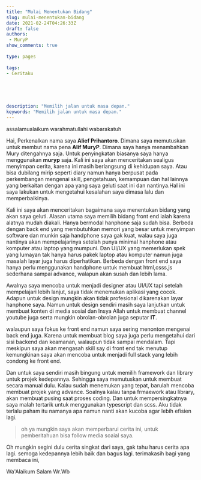 ```yaml
---
title: "Mulai Menentukan Bidang"
slug: mulai-menentukan-bidang
date: 2021-02-24T04:26:33Z
draft: false 
authors:
 - MuryP
show_comments: true 
 
type: pages 
 
tags: 
- Ceritaku


 
 
 
description: "Memilih jalan untuk masa depan." 
keywords: "Memilih jalan untuk masa depan." 
--- 
```


assalamualaikum warahmatullahi wabarakatuh


Hai, Perkenalkan nama saya **Alief Prihantoro**. Dimana saya memutuskan untuk membut nama pena **Alif MuryP**. Dimana saya hanya menambahkan Mury ditengahnya saja. Untuk penyingkatan biasanya saya hanya menggunakan **muryp** saja. Kali ini saya akan menceritakan sealigus menyimpan cerita, karena ini masih berlangsung di kehidupan saya. Atau bisa dubilang mirip seperti diary namun hanya berpusat pada perkembangan mengenai skill, pengetahuan, kemampuan dan hal lainnya yang berkaitan dengan apa yang saya geluti saat ini dan nantinya.Hal ini saya lakukan untuk mengetahui kesalahan saya dimasa lalu dan memperbaikinya. 

Kali ini saya akan menceritakan bagaimana saya menentukan bidang yang akan saya geluti. Alasan utama saya memilih bidang front end ialah karena alatnya mudah diakali. Hanya bermodal hanphone saja sudah bisa. Berbeda dengan back end yang membutuhkan memori yang besar untuk menyimpan software dan munkin saja handphone saya gak kuat, walau saya juga nantinya akan mempelajarinya setelah punya minimal hanphone atau komputer atau laptop yang mumpuni. Dan UI/UX yang memerlukan spek yang lumayan tak hanya harus pakek laptop atau komputer namun juga masalah layar juga harus diperhatikan. Berbeda dengan front end saya hanya perlu menggunakan handphone untuk membuat html,csss,js sederhana sampai advance, walapun akan susah dan lebih lama.

Awalnya saya mencoba untuk menjadi designer atau UI/UX tapi setelah mempelajari lebih lanjut, saya tidak menemukan aplikasi yang cocok. Adapun untuk design mungkin akan tidak profesional dikarenakan layar hanphone saya. Namun untuk design sendiri masih saya lanjutkan untuk membuat konten di media sosial dan Insya Allah untuk membuat channel youtube juga serta mungkin obrolan-obrolan juga seputar **IT**.

walaupun saya fokus ke front end namun saya sering menonton mengenai back end juga. Karena untuk membuat blog saya juga perlu mengetahui dari sisi backend dan keamanan, walaupun tidak sampai mendalam. Tapi meskipun saya akan mengasah skill say di front end tak menutup kemungkinan saya akan mencoba untuk menjadi full stack yang lebih condong ke front end.

Dan untuk saya sendiri masih bingung untuk memilih framework dan library untuk projek kedepannya. Sehingga saya memutuskan untuk membuat secara manual dulu. Kalau sudah menemukan yang tepat, barulah mencoba membuat projek yang advance. Soalnya kalau tanpa frmaework atau library, akan membuat pusing saat proses coding. Dan untuk mempersingkatnya saya malah tertarik untuk menggunakan typescript dan scss. Aku tidak terlalu paham itu namanya apa namun nanti akan kucoba agar lebih efisien lagi. 

> oh ya mungkin saya akan memperbarui cerita ini, untuk pemberitahuan bisa follow media soaial saya.

Oh mungkin segini dulu cerita singkat dari saya, gak tahu harus cerita apa lagi. semoga kedepannya lebih baik dan bagus lagi. terimakasih bagi yang membaca ini, 


Wa'Alaikum Salam Wr.Wb
